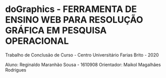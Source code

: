 # doGraphics - FERRAMENTA DE ENSINO WEB PARA RESOLUÇÃO GRÁFICA EM PESQUISA OPERACIONAL

Trabalho de Conclusão de Curso - Centro Universitário Farias Brito - 2020

Aluno: Reginaldo Maranhão Sousa - 1610908
Orientador: Maikol Magalhães Rodrigues


